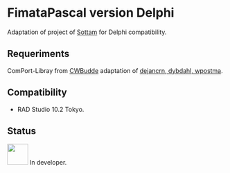 # FimataPascal version Delphi

Adaptation of project of [Sottam](https://github.com/sottam/FirmataPascal) for Delphi compatibility.


## Requeriments
ComPort-Libray from [CWBudde](https://github.com/CWBudde/ComPort-Library) adaptation of [dejancrn, dybdahl, wpostma](https://sourceforge.net/projects/comport).

## Compatibility
* RAD Studio 10.2 Tokyo.

## Status
<img src="https://d2v9ipibika81v.cloudfront.net/uploads/sites/240/2017/04/warning750.png" width="48"> In developer.